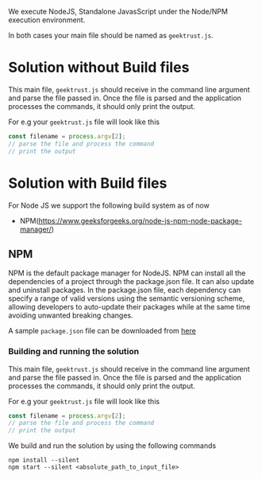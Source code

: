 We execute NodeJS, Standalone JavasScript under the Node/NPM execution environment.

In both cases your main file should be named as `geektrust.js`.

# Solution without Build files

This main file, `geektrust.js` should receive in the command line argument and parse the file passed in. Once the file is parsed and the application processes the commands, it should only print the output.

For e.g your `geektrust.js` file will look like this

```javascript
const filename = process.argv[2];
// parse the file and process the command
// print the output
```

# Solution with Build files

For Node JS we support the following build system as of now

* NPM(https://www.geeksforgeeks.org/node-js-npm-node-package-manager/)

## NPM

NPM is the default package manager for NodeJS. NPM can install all the dependencies of a project through the package.json file. It can also update and uninstall packages. In the package.json file, each dependency can specify a range of valid versions using the semantic versioning scheme, allowing developers to auto-update their packages while at the same time avoiding unwanted breaking changes.

A sample `package.json` file can be downloaded from [here](https://raw.githubusercontent.com/geektrust/coding-problem-artefacts/master/NodeJS/package.json)

### Building and running the solution

This main file, `geektrust.js` should receive in the command line argument and parse the file passed in. Once the file is parsed and the application processes the commands, it should only print the output.

For e.g your `geektrust.js` file will look like this

```javascript
const filename = process.argv[2];
// parse the file and process the command
// print the output
```

We build and run the solution by using the following commands

```
npm install --silent
npm start --silent <absolute_path_to_input_file>
```